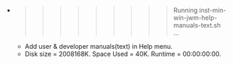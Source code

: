 * >>>>>>>>> Running inst-min-win-jwm-help-manuals-text.sh ...
  * Add user & developer manuals(text) in Help menu.
  * Disk size = 2008168K. Space Used = 40K. Runtime = 00:00:00:00.
